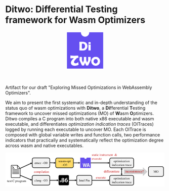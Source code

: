 # Ditwo: Differential Testing framework for Wasm Optimizers

<p align="center">
  <img src="https://github.com/monkbai/wasm-testing/blob/main/doc/ditwo.png?raw=true" width="120" title="ditwo-logo">
</p>
<br />

Artifact for our draft "Exploring Missed Optimizations in WebAssembly Optimizers".

We aim to present the first systematic and in-depth understanding 
of the status quo of wasm optimizations with **Ditwo**, a 
**Di**fferential **T**esting framework to uncover missed optimizations (MO) 
of **W**asm **O**ptimizers. Ditwo compiles a C program into both native x86 
executable and wasm executable, and differentiates *optimization indication traces* 
(OITraces) logged by running each executable to uncover MO. Each OITrace 
is composed with global variable writes and function calls, two performance
indicators that practically and systematically reflect the optimization 
degree across wasm and native executables.

<p align="center">
  <img src="https://github.com/monkbai/wasm-testing/blob/main/workflow.png?raw=true" width="881" title="ditwo-workflow">
</p>
<br />
